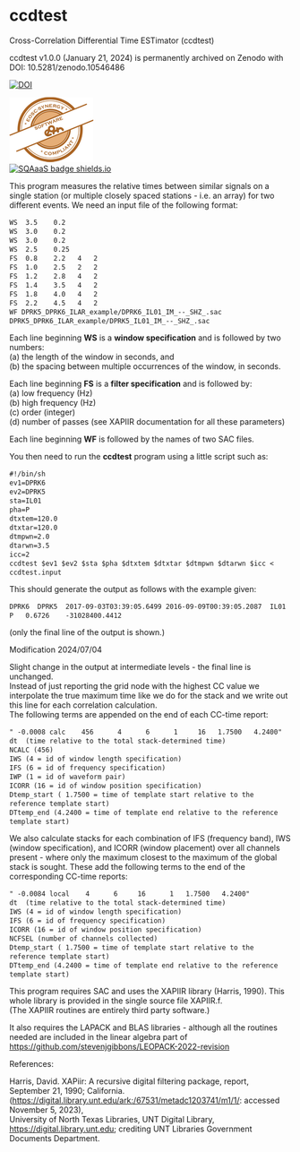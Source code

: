 # ccdtest
Cross-Correlation Differential Time ESTimator (ccdtest)  

ccdtest v1.0.0 (January 21, 2024) is permanently archived on Zenodo with DOI: 10.5281/zenodo.10546486

[![DOI](https://zenodo.org/badge/714749863.svg)](https://zenodo.org/doi/10.5281/zenodo.10546486)  

[![SQAaaS badge](https://github.com/EOSC-synergy/SQAaaS/raw/master/badges/badges_150x116/badge_software_bronze.png)](https://api.eu.badgr.io/public/assertions/6edHLgVjTRq1YlPgwC5VAA "SQAaaS bronze badge achieved")  
[![SQAaaS badge shields.io](https://img.shields.io/badge/sqaaas%20software-bronze-e6ae77)](https://api.eu.badgr.io/public/assertions/6edHLgVjTRq1YlPgwC5VAA "SQAaaS bronze badge achieved")  


This program measures the relative times between similar signals on a single station (or multiple closely spaced stations - i.e. an array) for two different events.
We need an input file of the following format:  

```
WS  3.5    0.2 
WS  3.0    0.2 
WS  3.0    0.2 
WS  2.5    0.25
FS  0.8    2.2   4   2
FS  1.0    2.5   2   2
FS  1.2    2.8   4   2
FS  1.4    3.5   4   2
FS  1.8    4.0   4   2
FS  2.2    4.5   4   2
WF DPRK5_DPRK6_ILAR_example/DPRK6_IL01_IM_--_SHZ_.sac DPRK5_DPRK6_ILAR_example/DPRK5_IL01_IM_--_SHZ_.sac
```

Each line beginning **WS** is a **window specification** and is followed by two numbers:  
(a) the length of the window in seconds, and  
(b) the spacing between multiple occurrences of the window, in seconds.  

Each line beginning **FS** is a **filter specification** and is followed by:  
(a) low frequency (Hz)  
(b) high frequency (Hz)  
(c) order (integer)  
(d) number of passes (see XAPIIR documentation for all these parameters)  

Each line beginning **WF** is followed by the names of two SAC files.  

You then need to run the **ccdtest** program using a little script such as:  
```
#!/bin/sh
ev1=DPRK6
ev2=DPRK5
sta=IL01
pha=P
dtxtem=120.0
dtxtar=120.0
dtmpwn=2.0
dtarwn=3.5
icc=2
ccdtest $ev1 $ev2 $sta $pha $dtxtem $dtxtar $dtmpwn $dtarwn $icc < ccdtest.input
```

This should generate the output as follows with the example given:  
```
DPRK6  DPRK5  2017-09-03T03:39:05.6499 2016-09-09T00:39:05.2087  IL01   P   0.6726    -31028400.4412
```
(only the final line of the output is shown.)  

Modification 2024/07/04  

Slight change in the output at intermediate levels - the final line is unchanged.  
Instead of just reporting the grid node with the highest CC value we interpolate the true maximum time like we do for the stack and we write out this line for each correlation calculation.  
The following terms are appended on the end of each CC-time report: 
```
" -0.0008 calc    456      4      6      1     16   1.7500   4.2400"
dt  (time relative to the total stack-determined time)
NCALC (456)
IWS (4 = id of window length specification)
IFS (6 = id of frequency specification)
IWP (1 = id of waveform pair)
ICORR (16 = id of window position specification)
Dtemp_start ( 1.7500 = time of template start relative to the reference template start)
DTtemp_end (4.2400 = time of template end relative to the reference template start)
```

We also calculate stacks for each combination of IFS (frequency band), IWS (window specification), and ICORR (window placement) over all channels present - where only the maximum closest to the maximum of the global stack is sought.
These add the following terms to the end of the corresponding CC-time reports:  

```
" -0.0084 local    4      6     16      1   1.7500   4.2400"
dt  (time relative to the total stack-determined time)
IWS (4 = id of window length specification)
IFS (6 = id of frequency specification)
ICORR (16 = id of window position specification)
NCFSEL (number of channels collected)
Dtemp_start ( 1.7500 = time of template start relative to the reference template start)
DTtemp_end (4.2400 = time of template end relative to the reference template start)

```

This program requires SAC and uses the XAPIIR library (Harris, 1990).
This whole library is provided in the single source file XAPIIR.f.  
(The XAPIIR routines are entirely third party software.)  

It also requires the LAPACK and BLAS libraries - although all the routines needed are included in the linear algebra part of https://github.com/stevenjgibbons/LEOPACK-2022-revision  





References:  

Harris, David. XAPiir: A recursive digital filtering package, report, September 21, 1990; California.  
(https://digital.library.unt.edu/ark:/67531/metadc1203741/m1/1/: accessed November 5, 2023),  
University of North Texas Libraries, UNT Digital Library,  
https://digital.library.unt.edu; crediting UNT Libraries Government Documents Department.  



